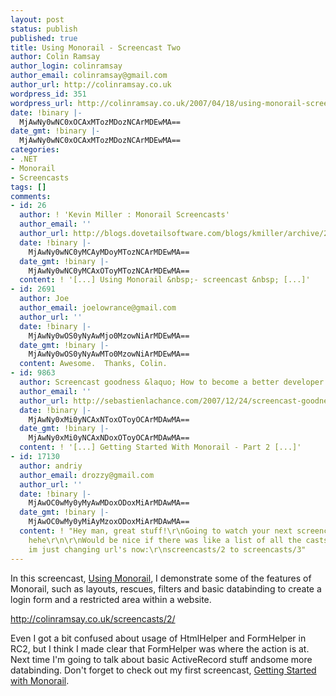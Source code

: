```yaml
---
layout: post
status: publish
published: true
title: Using Monorail - Screencast Two
author: Colin Ramsay
author_login: colinramsay
author_email: colinramsay@gmail.com
author_url: http://colinramsay.co.uk
wordpress_id: 351
wordpress_url: http://colinramsay.co.uk/2007/04/18/using-monorail-screencast-two/
date: !binary |-
  MjAwNy0wNC0xOCAxMTozMDozNCArMDEwMA==
date_gmt: !binary |-
  MjAwNy0wNC0xOCAxMTozMDozNCArMDEwMA==
categories:
- .NET
- Monorail
- Screencasts
tags: []
comments:
- id: 26
  author: ! 'Kevin Miller : Monorail Screencasts'
  author_email: ''
  author_url: http://blogs.dovetailsoftware.com/blogs/kmiller/archive/2007/04/20/monorail-screencasts.aspx
  date: !binary |-
    MjAwNy0wNC0yMCAyMDoyMTozNCArMDEwMA==
  date_gmt: !binary |-
    MjAwNy0wNC0yMCAxOToyMTozNCArMDEwMA==
  content: ! '[...] Using Monorail &nbsp;- screencast &nbsp; [...]'
- id: 2691
  author: Joe
  author_email: joelowrance@gmail.com
  author_url: ''
  date: !binary |-
    MjAwNy0wOS0yNyAwMjo0MzowNiArMDEwMA==
  date_gmt: !binary |-
    MjAwNy0wOS0yNyAwMTo0MzowNiArMDEwMA==
  content: Awesome.  Thanks, Colin.
- id: 9863
  author: Screencast goodness &laquo; How to become a better developer
  author_email: ''
  author_url: http://sebastienlachance.com/2007/12/24/screencast-goodness/
  date: !binary |-
    MjAwNy0xMi0yNCAxNToxOToyOCArMDAwMA==
  date_gmt: !binary |-
    MjAwNy0xMi0yNCAxNDoxOToyOCArMDAwMA==
  content: ! '[...] Getting Started With Monorail - Part 2 [...]'
- id: 17130
  author: andriy
  author_email: drozzy@gmail.com
  author_url: ''
  date: !binary |-
    MjAwOC0wMy0yMyAwMDoxODoxMiArMDAwMA==
  date_gmt: !binary |-
    MjAwOC0wMy0yMiAyMzoxODoxMiArMDAwMA==
  content: ! "Hey man, great stuff!\r\nGoing to watch your next screencast now...
    hehe\r\n\r\nWould be nice if there was like a list of all the casts you did, cause
    im just changing url's now:\r\nscreencasts/2 to screencasts/3"
---
```

<p>In this screencast, <a href="http://colinramsay.co.uk/screencasts/2/">Using Monorail</a>, I demonstrate some of the features of Monorail, such as layouts, rescues, filters and basic databinding to create a login form and a restricted area within a website.</p>
<p><a href="http://colinramsay.co.uk/screencasts/2/">http://colinramsay.co.uk/screencasts/2/</a></p>
<p>Even I got a bit confused about usage of HtmlHelper and FormHelper in RC2, but I think I made clear that FormHelper was where the action is at. Next time I'm going to talk about basic ActiveRecord stuff andsome more databinding. Don't forget to check out my first screencast, <a href="http://colinramsay.co.uk/screencasts/2/">Getting Started with Monorail</a>.</p>
